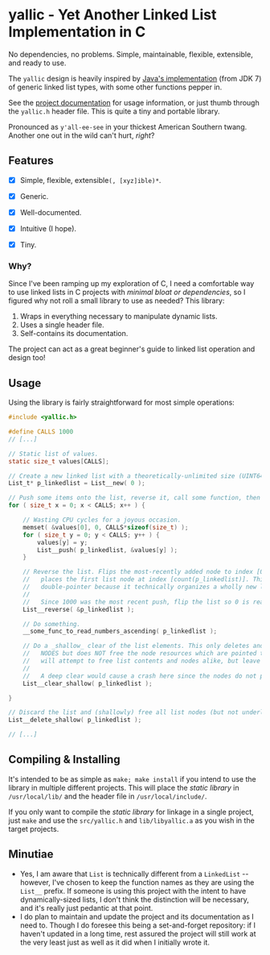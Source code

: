 # yallic - Yet Another Linked List Implementation in C

No dependencies, no problems. Simple, maintainable, flexible, extensible, and ready to use.

The `yallic` design is heavily inspired by
[Java's implementation](https://docs.oracle.com/javase/7/docs/api/java/util/LinkedList.html)
(from JDK 7) of generic linked list types, with some other functions pepper in.

See the [project documentation](https://xmit.xyz/yallic/index.html) for usage information,
or just thumb through the `yallic.h` header file. This is quite a tiny and portable library.

Pronounced as `y'all-ee-see` in your thickest American Southern twang.
Another one out in the wild can't hurt, _right_?


## Features

- [X] Simple, flexible, extensible`(, [xyz]ible)*`.
- [X] Generic.
- [X] Well-documented.
- [X] Intuitive (I hope).
- [X] Tiny.


### Why?

Since I've been ramping up my exploration of C, I need a comfortable way to use linked lists
in C projects with _minimal bloat or dependencies_, so I figured why not roll a small library
to use as needed? This library:

1. Wraps in everything necessary to manipulate dynamic lists.
2. Uses a single header file.
3. Self-contains its documentation.

The project can act as a great beginner's guide to linked list operation and design too!


## Usage

Using the library is fairly straightforward for most simple operations:
```c
#include <yallic.h>

#define CALLS 1000
// [...]

// Static list of values.
static size_t values[CALLS];

// Create a new linked list with a theoretically-unlimited size (UINT64_MAX).
List_t* p_linkedlist = List__new( 0 );

// Push some items onto the list, reverse it, call some function, then clear it: 1000x.
for ( size_t x = 0; x < CALLS; x++ ) {

    // Wasting CPU cycles for a joyous occasion.
    memset( &values[0], 0, CALLS*sizeof(size_t) );
    for ( size_t y = 0; y < CALLS; y++ ) {
        values[y] = y;
        List__push( p_linkedlist, &values[y] );
    }

    // Reverse the list. Flips the most-recently added node to index [0] and
    //   places the first list node at index [count(p_linkedlist)]. This uses a
    //   double-pointer because it technically organizes a wholly new list.
    //
    //   Since 1000 was the most recent push, flip the list so 0 is read up to 1000.
    List__reverse( &p_linkedlist );

    // Do something.
    __some_func_to_read_numbers_ascending( p_linkedlist );

    // Do a _shallow_ clear of the list elements. This only deletes and frees all list
    //   NODES but does NOT free the node resources which are pointed to. A _deep_ clear
    //   will attempt to free list contents and nodes alike, but leave the list ptr intact.
    //
    //   A deep clear would cause a crash here since the nodes do not point to heap data.
    List__clear_shallow( p_linkedlist );

}

// Discard the list and (shallowly) free all list nodes (but not underlying ptrs).
List__delete_shallow( p_linkedlist );

// [...]
```

## Compiling & Installing

It's intended to be as simple as `make; make install` if you intend to use the library in multiple
different projects. This will place the _static library_ in `/usr/local/lib/` and the header file
in `/usr/local/include/`.

If you only want to compile the _static library_ for linkage in a single project, just `make` and
use the `src/yallic.h` and `lib/libyallic.a` as you wish in the target projects.


## Minutiae

- Yes, I am aware that `List` is technically different from a `LinkedList` -- however, I've chosen
to keep the function names as they are using the `List__` prefix. If someone is using this project
with the intent to have dynamically-sized lists, I don't think the distinction will be necessary,
and it's really just pedantic at that point.
- I do plan to maintain and update the project and its documentation as I need to. Though I do
foresee this being a set-and-forget repository: if I haven't updated in a long time, rest assured
the project will still work at the very least just as well as it did when I initially wrote it.
